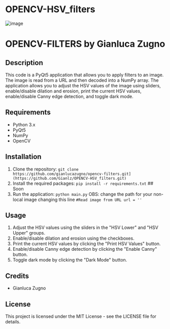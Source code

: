 # OPENCV-HSV_filters

![image](https://github.com/Gianlz/OPENCV-HSV_filters/assets/67298422/283ee081-2ff5-4ebe-99dd-26683553417d)

# OPENCV-FILTERS by Gianluca Zugno

## Description
This code is a PyQt5 application that allows you to apply filters to an image. The image is read from a URL and then decoded into a NumPy array. The application allows you to adjust the HSV values of the image using sliders, enable/disable dilation and erosion, print the current HSV values, enable/disable Canny edge detection, and toggle dark mode.

## Requirements
- Python 3.x
- PyQt5
- NumPy
- OpenCV

## Installation
1. Clone the repository: `git clone https://github.com/gianlucazugno/opencv-filters.git](https://github.com/Gianlz/OPENCV-HSV_filters.git)`
2. Install the required packages: `pip install -r requirements.txt` ## Soon
3. Run the application: `python main.py`
   OBS: change the path for your non-local image changing this line `#Read image from URL
url = ''`

## Usage
1. Adjust the HSV values using the sliders in the "HSV Lower" and "HSV Upper" groups.
2. Enable/disable dilation and erosion using the checkboxes.
3. Print the current HSV values by clicking the "Print HSV Values" button.
4. Enable/disable Canny edge detection by clicking the "Enable Canny" button.
5. Toggle dark mode by clicking the "Dark Mode" button.

## Credits
- Gianluca Zugno

## License
This project is licensed under the MIT License - see the LICENSE file for details.
